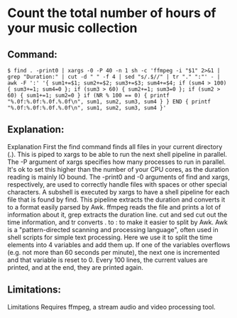 # Count the total number of hours of your music collection

## Command:
```
$ find . -print0 | xargs -0 -P 40 -n 1 sh -c 'ffmpeg -i "$1" 2>&1 | grep "Duration:" | cut -d " " -f 4 | sed "s/.$//" | tr "." ":"' - | awk -F ':' '{ sum1+=$1; sum2+=$2; sum3+=$3; sum4+=$4; if (sum4 > 100) { sum3+=1; sum4=0 }; if (sum3 > 60) { sum2+=1; sum3=0 }; if (sum2 > 60) { sum1+=1; sum2=0 } if (NR % 100 == 0) { printf "%.0f:%.0f:%.0f.%.0f\n", sum1, sum2, sum3, sum4 } } END { printf "%.0f:%.0f:%.0f.%.0f\n", sum1, sum2, sum3, sum4 }'
```

## Explanation:
Explanation
First the find command finds all files in your current directory (.). This is piped to xargs to be able to run the next shell pipeline in parallel.
The -P argument of xargs specifies how many processes to run in parallel. It's ok to set this higher than the number of your CPU cores, as the duration reading is mainly IO bound.
The -print0 and -0 arguments of find and xargs, respectively, are used to correctly handle files with spaces or other special characters.
A subshell is executed by xargs to have a shell pipeline for each file that is found by find. This pipeline extracts the duration and converts it to a format easily parsed by Awk.
ffmpeg reads the file and prints a lot of information about it, grep extracts the duration line. cut and sed cut out the time information, and tr converts . to : to make it easier to split by Awk.
Awk is a "pattern-directed scanning and processing language", often used in shell scripts for simple text processing. Here we use it to split the time elements into 4 variables and add them up. If one of the variables overflows (e.g. not more than 60 seconds per minute), the next one is incremented and that variable is reset to 0. Every 100 lines, the current values are printed, and at the end, they are printed again.

## Limitations:
Limitations
Requires ffmpeg, a stream audio and video processing tool.

